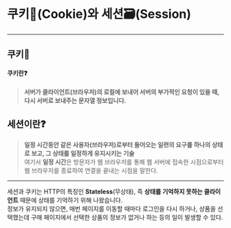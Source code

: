 # 쿠키🍪(Cookie)와 세션🗃(Session)
---
## 쿠키🍪
#### 쿠키란❓
> **서버가 클라이언트(브라우저)의 로컬에 보내어 서버의 부가적인 요청이 있을 때, 다시 서버로 보내주는 문자열 정보입니다.**

## 세션이란❓
> **일정 시간동안 같은 사용자(브라우저)로부터 들어오는 일련의 요구를 하나의 상태로 보고, 그 상태를 일정하게 유지시키는 기술**<br>
여기서 **일정 시간**은 방문자가 웹 브라우저를 통해
웹 서버에 접속한 시점으로부터 웹 브라우저를 종료하여 연결을 끝내는 시점을 말한다.
---
세션과 쿠키는 HTTP의 특징인 **Stateless**(무상태), 즉 **상태를 기억하지 못하는 클라이언트** 때문에 상태를 기억하기 위해 나왔습니다.<br>
정보가 유지되지 않으면, 매번 페이지를 이동할 때마다 로그인을 다시 하거나,
상품을 선택했는데 구매 페이지에서 선택한 상품의 정보가 없거나 하는 등의 일이 발생할 수 있다.
<br>